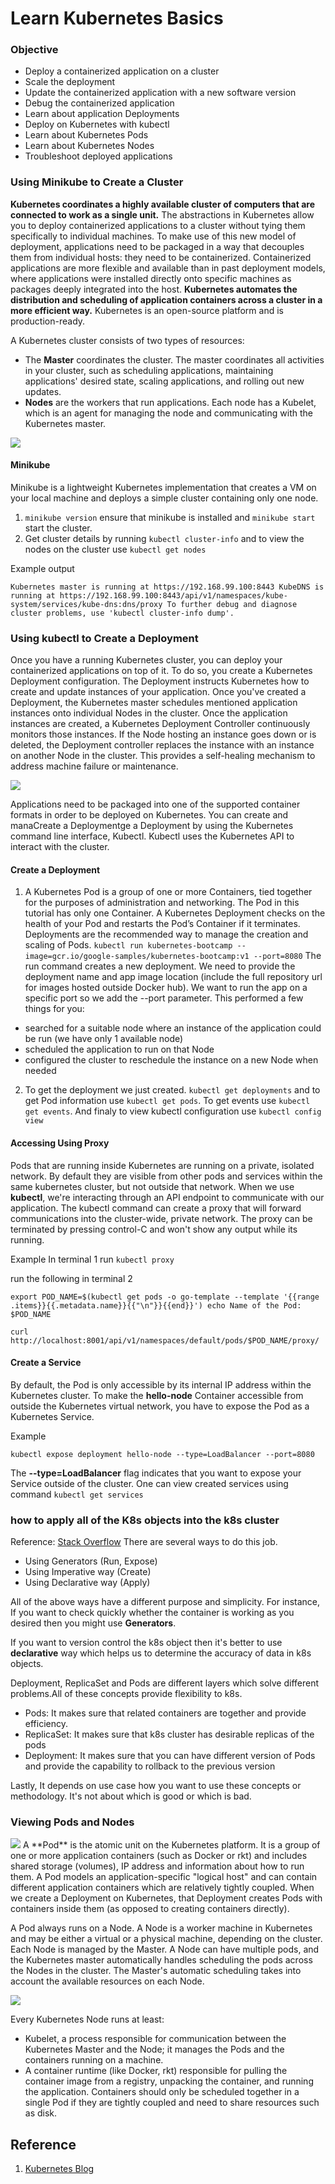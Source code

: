 # Learn Kubernetes Basics
### Objective
- Deploy a containerized application on a cluster
- Scale the deployment
- Update the containerized application with a new software version
- Debug the containerized application
- Learn about application Deployments
- Deploy on Kubernetes with kubectl
- Learn about Kubernetes Pods
- Learn about Kubernetes Nodes
- Troubleshoot deployed applications

### Using Minikube to Create a Cluster
**Kubernetes coordinates a highly available cluster of computers that are connected to work as a single unit.** The abstractions in Kubernetes allow you to deploy containerized applications to a cluster without tying them specifically to individual machines. To make use of this new model of deployment, applications need to be packaged in a way that decouples them from individual hosts: they need to be containerized. Containerized applications are more flexible and available than in past deployment models, where applications were installed directly onto specific machines as packages deeply integrated into the host. **Kubernetes automates the distribution and scheduling of application containers across a cluster in a more efficient way.** Kubernetes is an open-source platform and is production-ready.

A Kubernetes cluster consists of two types of resources:
- The **Master** coordinates the cluster. The master coordinates all activities in your cluster, such as scheduling applications, maintaining applications' desired state, scaling applications, and rolling out new updates.
- **Nodes** are the workers that run applications. Each node has a Kubelet, which is an agent for managing the node and communicating with the Kubernetes master.

<img src="https://d33wubrfki0l68.cloudfront.net/99d9808dcbf2880a996ed50d308a186b5900cec9/40b94/docs/tutorials/kubernetes-basics/public/images/module_01_cluster.svg">

#### Minikube
 Minikube is a lightweight Kubernetes implementation that creates a VM on your local machine and deploys a simple cluster containing only one node.

 1. ``minikube version`` ensure that minikube is installed and ``minikube start`` start the cluster.
 2. Get cluster details by running ``kubectl cluster-info`` and to view the nodes on the cluster use ``kubectl get nodes``

 Example output

 `Kubernetes master is running at https://192.168.99.100:8443
KubeDNS is running at https://192.168.99.100:8443/api/v1/namespaces/kube-system/services/kube-dns:dns/proxy
To further debug and diagnose cluster problems, use 'kubectl cluster-info dump'.
`

### Using kubectl to Create a Deployment
Once you have a running Kubernetes cluster, you can deploy your containerized applications on top of it. To do so, you create a Kubernetes Deployment configuration.  The Deployment instructs Kubernetes how to create and update instances of your application. Once you've created a Deployment, the Kubernetes master schedules mentioned application instances onto individual Nodes in the cluster. Once the application instances are created, a Kubernetes Deployment Controller continuously monitors those instances. If the Node hosting an instance goes down or is deleted, the Deployment controller replaces the instance with an instance on another Node in the cluster. This provides a self-healing mechanism to address machine failure or maintenance.

<img src="https://d33wubrfki0l68.cloudfront.net/152c845f25df8e69dd24dd7b0836a289747e258a/4a1d2/docs/tutorials/kubernetes-basics/public/images/module_02_first_app.svg">

Applications need to be packaged into one of the supported container formats in order to be deployed on Kubernetes. You can create and manaCreate a Deploymentge a Deployment by using the Kubernetes command line interface, Kubectl. Kubectl uses the Kubernetes API to interact with the cluster.
#### Create a Deployment
1. A Kubernetes Pod is a group of one or more Containers, tied together for the purposes of administration and networking. The Pod in this tutorial has only one Container. A Kubernetes Deployment checks on the health of your Pod and restarts the Pod’s Container if it terminates. Deployments are the recommended way to manage the creation and scaling of Pods.
``` kubectl run kubernetes-bootcamp --image=gcr.io/google-samples/kubernetes-bootcamp:v1 --port=8080 ```
  The run command creates a new deployment. We need to provide the deployment name and app image location (include the full repository url for images hosted outside Docker hub). We want to run the app on a specific port so we add the --port parameter. This performed a few things for you:
  - searched for a suitable node where an instance of the application could be run (we have only 1 available node)
  - scheduled the application to run on that Node
  - configured the cluster to reschedule the instance on a new Node when needed

2. To get the deployment we just created. ``kubectl get deployments`` and to get Pod information use ``kubectl get pods``. To get events use ``kubectl get events``. And finaly to view kubectl configuration use ``kubectl config view``

#### Accessing Using Proxy
Pods that are running inside Kubernetes are running on a private, isolated network. By default they are visible from other pods and services within the same kubernetes cluster, but not outside that network. When we use **kubectl**, we're interacting through an API endpoint to communicate with our application.
The kubectl command can create a proxy that will forward communications into the cluster-wide, private network. The proxy can be terminated by pressing control-C and won't show any output while its running.

Example
In terminal 1 run ``kubectl proxy``

run the following in terminal 2

``
export POD_NAME=$(kubectl get pods -o go-template --template '{{range .items}}{{.metadata.name}}{{"\n"}}{{end}}')
echo Name of the Pod: $POD_NAME
``

``
curl http://localhost:8001/api/v1/namespaces/default/pods/$POD_NAME/proxy/
``

#### Create a Service
By default, the Pod is only accessible by its internal IP address within the Kubernetes cluster. To make the **hello-node** Container accessible from outside the Kubernetes virtual network, you have to expose the Pod as a Kubernetes Service.

Example

``kubectl expose deployment hello-node --type=LoadBalancer --port=8080``

The **--type=LoadBalancer** flag indicates that you want to expose your Service outside of the cluster. One can view created services using command ``kubectl get services``

### how to apply all of the K8s objects into the k8s cluster
Reference: [Stack Overflow](https://stackoverflow.com/questions/48015637/kubernetes-kubectl-run-vs-create-and-apply)
There are several ways to do this job.
- Using Generators (Run, Expose)
- Using Imperative way (Create)
- Using Declarative way (Apply)

All of the above ways have a different purpose and simplicity. For instance, If you want to check quickly whether the container is working as you desired then you might use **Generators**.

If you want to version control the k8s object then it's better to use **declarative** way which helps us to determine the accuracy of data in k8s objects.

Deployment, ReplicaSet and Pods are different layers which solve different problems.All of these concepts provide flexibility to k8s.

- Pods: It makes sure that related containers are together and provide efficiency.
- ReplicaSet: It makes sure that k8s cluster has desirable replicas of the pods
- Deployment: It makes sure that you can have different version of Pods and provide the capability to rollback to the previous version

Lastly, It depends on use case how you want to use these concepts or methodology. It's not about which is good or which is bad.

### Viewing Pods and Nodes

<img src="https://d33wubrfki0l68.cloudfront.net/fe03f68d8ede9815184852ca2a4fd30325e5d15a/98064/docs/tutorials/kubernetes-basics/public/images/module_03_pods.svg">
A **Pod**  is the atomic unit on the Kubernetes platform. It is a group of one or more application containers (such as Docker or rkt) and includes shared storage (volumes), IP address and information about how to run them. A Pod models an application-specific "logical host" and can contain different application containers which are relatively tightly coupled. When we create a Deployment on Kubernetes, that Deployment creates Pods with containers inside them (as opposed to creating containers directly).

A Pod always runs on a Node. A Node is a worker machine in Kubernetes and may be either a virtual or a physical machine, depending on the cluster. Each Node is managed by the Master. A Node can have multiple pods, and the Kubernetes master automatically handles scheduling the pods across the Nodes in the cluster. The Master's automatic scheduling takes into account the available resources on each Node.

<img src="https://d33wubrfki0l68.cloudfront.net/5cb72d407cbe2755e581b6de757e0d81760d5b86/a9df9/docs/tutorials/kubernetes-basics/public/images/module_03_nodes.svg">

Every Kubernetes Node runs at least:

- Kubelet, a process responsible for communication between the Kubernetes Master and the Node; it manages the Pods and the containers running on a machine.
- A container runtime (like Docker, rkt) responsible for pulling the container image from a registry, unpacking the container, and running the application.
Containers should only be scheduled together in a single Pod if they are tightly coupled and need to share resources such as disk.

## Reference
1. [Kubernetes Blog](https://kubernetes.io/blog/)
